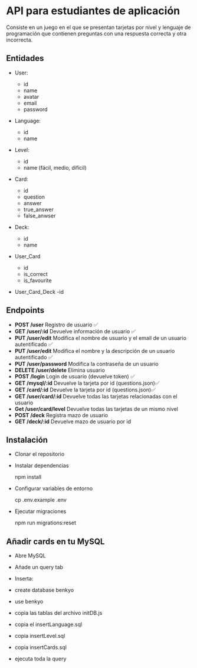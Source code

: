 # API para estudiantes de aplicación

Consiste en un juego en el que se presentan tarjetas
por nivel y lenguaje de programación que contienen preguntas
con una respuesta correcta y otra incorrecta.

## Entidades

- User:
  - id
  - name
  - avatar
  - email
  - password

- Language:
  - id
  - name

- Level:
  - id
  - name (fácil, medio, difícil)

- Card:
  - id
  - question
  - answer
  - true_answer
  - false_anwser
  
- Deck:
  - id
  - name

- User_Card
  - id
  - is_correct
  - is_favourite

- User_Card_Deck 
  -id
  

## Endpoints

- **POST /user**  Registro de usuario ✅
- **GET /user/:id** Devuelve información de usuario ✅
- **PUT /user/edit** Modifica el nombre de usuario y el email de un usuario autentificado ✅
- **PUT /user/edit** Modifica el nombre y la descripción de un usuario autentificado ✅
- **PUT /user/password** Modifica la contraseña de un usuario 
- **DELETE /user/delete** Elimina usuario 
- **POST /login**  Login de usuario (devuelve token) ✅
- **GET /mysql/:id**  Devuelve la tarjeta por id (questions.json)✅
- **GET /card/:id**  Devuelve la tarjeta por id (questions.json)✅
- **GET /user/card/:id**  Devuelve todas las tarjetas relacionadas con el usuario 
- **Get /user/card/level** Devuelve todas las tarjetas de un mismo nivel
- **POST /deck**  Registra mazo de usuario 
- **GET /deck/:id**  Devuelve mazo de usuario por id

## Instalación

- Clonar el repositorio

- Instalar dependencias

  npm install

- Configurar variables de entorno

  cp .env.example .env

- Ejecutar migraciones

  npm run migrations:reset
 

## Añadir cards en tu MySQL

- Abre MySQL 

- Añade un query tab

- Inserta:

- create database benkyo

- use benkyo

- copia las tablas del archivo initDB.js

- copia el insertLanguage.sql

- copia insertLevel.sql

- copia insertCards.sql

- ejecuta toda la query 